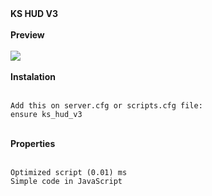<font style="font-weight:bold;">
    KS HUD V3
</font>

<br>
<br>

<font style="font-weight:bold;">
    Preview
</font>

<br>
<br>

<img src=https://i.imgur.com/sHpRWTT.png>

<br>
<br>

<font style="font-weight:bold; margin.bottom:20px;">
    Instalation
</font>
<br>
<br>

    Add this on server.cfg or scripts.cfg file:
    ensure ks_hud_v3

<br>
<font style="font-weight:bold; margin.bottom:20px;">
    Properties
</font>

<br>
<br>

    Optimized script (0.01) ms
    Simple code in JavaScript
    